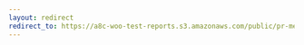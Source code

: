 ```yaml
---
layout: redirect
redirect_to: https://a8c-woo-test-reports.s3.amazonaws.com/public/pr-merge/42910/api/index.html
---
```

